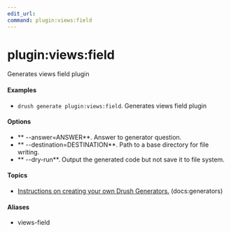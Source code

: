```yaml
---
edit_url: 
command: plugin:views:field
---
```

# plugin:views:field

Generates views field plugin

#### Examples

- <code>drush generate plugin:views:field</code>. Generates views field plugin

#### Options

- ** --answer=ANSWER**. Answer to generator question.
- ** --destination=DESTINATION**. Path to a base directory for file writing.
- ** --dry-run**. Output the generated code but not save it to file system.

#### Topics

- [Instructions on creating your own Drush Generators.](../../vendor/drush/drush/docs/generators.md) (docs:generators)

#### Aliases

- views-field

